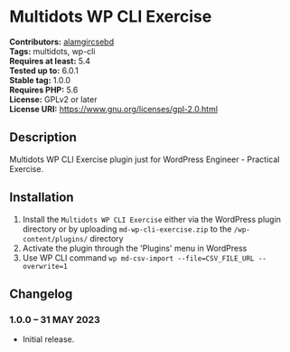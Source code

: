 # Multidots WP CLI Exercise #
**Contributors:** [alamgircsebd](https://profiles.wordpress.org/alamgircsebd/)  
**Tags:** multidots, wp-cli  
**Requires at least:** 5.4  
**Tested up to:** 6.0.1  
**Stable tag:** 1.0.0  
**Requires PHP:** 5.6  
**License:** GPLv2 or later  
**License URI:** https://www.gnu.org/licenses/gpl-2.0.html  

## Description ##

Multidots WP CLI Exercise plugin just for WordPress Engineer - Practical Exercise.

## Installation ##

1. Install the `Multidots WP CLI Exercise` either via the WordPress plugin directory or by uploading `md-wp-cli-exercise.zip` to the `/wp-content/plugins/` directory
2. Activate the plugin through the 'Plugins' menu in WordPress
3. Use WP CLI command `wp md-csv-import --file=CSV_FILE_URL --overwrite=1`

## Changelog ##

### 1.0.0 – 31 MAY 2023 ###
* Initial release.

